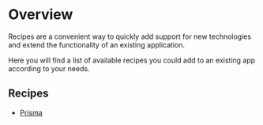 # Overview

Recipes are a convenient way to quickly add support for new technologies and extend the functionality of an existing application.

Here you will find a list of available recipes you could add to an existing app according to your needs.

## Recipes
  - [Prisma](recipes/prisma.md)